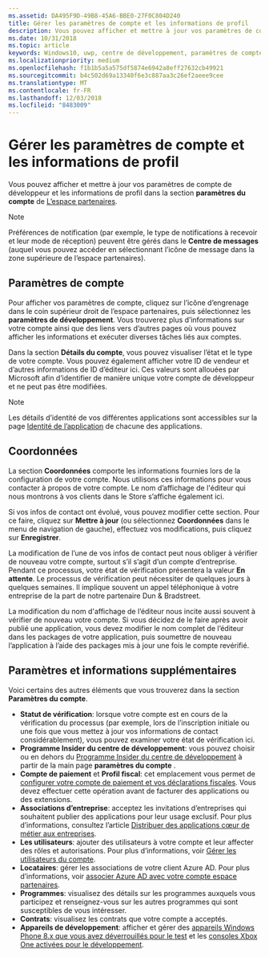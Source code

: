 ```yaml
---
ms.assetid: DA495F9D-49B8-45A6-BBE0-27F0C804D240
title: Gérer les paramètres de compte et les informations de profil
description: Vous pouvez afficher et mettre à jour vos paramètres de compte de développeur et les informations de profil dans la section Paramètres du compte de l’espace partenaires.
ms.date: 10/31/2018
ms.topic: article
keywords: Windows10, uwp, centre de développement, paramètres de compte, profil, profil de compte, compte de développeur, paramètres de compte de développeur
ms.localizationpriority: medium
ms.openlocfilehash: f1b1b5a5a575df5874e6942a8eff27632cb49921
ms.sourcegitcommit: b4c502d69a13340f6e3c887aa3c26ef2aeee9cee
ms.translationtype: MT
ms.contentlocale: fr-FR
ms.lasthandoff: 12/03/2018
ms.locfileid: "8483009"
---
```

# <a name="manage-account-settings-and-profile-info"></a>Gérer les paramètres de compte et les informations de profil

Vous pouvez afficher et mettre à jour vos paramètres de compte de développeur et les informations de profil dans la section **paramètres du compte** de [L’espace partenaires](https://partner.microsoft.com/dashboard). 

> [!NOTE]
> Préférences de notification (par exemple, le type de notifications à recevoir et leur mode de réception) peuvent être gérés dans le **Centre de messages** (auquel vous pouvez accéder en sélectionnant l’icône de message dans la zone supérieure de l’espace partenaires).

## <a name="account-settings"></a>Paramètres de compte

Pour afficher vos paramètres de compte, cliquez sur l’icône d’engrenage dans le coin supérieur droit de l’espace partenaires, puis sélectionnez les **paramètres de développement**. Vous trouverez plus d’informations sur votre compte ainsi que des liens vers d’autres pages où vous pouvez afficher les informations et exécuter diverses tâches liés aux comptes.

Dans la section **Détails du compte**, vous pouvez visualiser l’état et le type de votre compte. Vous pouvez également afficher votre ID de vendeur et d’autres informations de ID d’éditeur ici. Ces valeurs sont allouées par Microsoft afin d’identifier de manière unique votre compte de développeur et ne peut pas être modifiées.

> [!NOTE]
> Les détails d’identité de vos différentes applications sont accessibles sur la page [Identité de l’application](view-app-identity-details.md) de chacune des applications.

## <a name="contact-info"></a>Coordonnées

La section **Coordonnées** comporte les informations fournies lors de la configuration de votre compte. Nous utilisons ces informations pour vous contacter à propos de votre compte. Le nom d’affichage de l'éditeur qui nous montrons à vos clients dans le Store s’affiche également ici.

Si vos infos de contact ont évolué, vous pouvez modifier cette section. Pour ce faire, cliquez sur **Mettre à jour** (ou sélectionnez **Coordonnées** dans le menu de navigation de gauche), effectuez vos modifications, puis cliquez sur **Enregistrer**.

La modification de l’une de vos infos de contact peut nous obliger à vérifier de nouveau votre compte, surtout s’il s’agit d’un compte d’entreprise. Pendant ce processus, votre état de vérification présentera la valeur **En attente**. Le processus de vérification peut nécessiter de quelques jours à quelques semaines. Il implique souvent un appel téléphonique à votre entreprise de la part de notre partenaire Dun & Bradstreet.

La modification du nom d'affichage de l’éditeur nous incite aussi souvent à vérifier de nouveau votre compte. Si vous décidez de le faire après avoir publié une application, vous devez modifier le nom complet de l’éditeur dans les packages de votre application, puis soumettre de nouveau l’application à l’aide des packages mis à jour une fois le compte revérifié.


## <a name="additional-settings-and-info"></a>Paramètres et informations supplémentaires

Voici certains des autres éléments que vous trouverez dans la section **Paramètres du compte**.

- **Statut de vérification**: lorsque votre compte est en cours de la vérification du processus (par exemple, lors de l’inscription initiale ou une fois que vous mettez à jour vos informations de contact considérablement), vous pouvez examiner votre état de vérification ici.
- **Programme Insider du centre de développement**: vous pouvez choisir ou en dehors du [Programme Insider du centre de développement](dev-center-insider-program.md) à partir de la main page **paramètres du compte** .
- **Compte de paiement** et **Profil fiscal**: cet emplacement vous permet de [configurer votre compte de paiement et vos déclarations fiscales](setting-up-your-payout-account-and-tax-forms.md). Vous devez effectuer cette opération avant de facturer des applications ou des extensions.
- **Associations d’entreprise**: acceptez les invitations d’entreprises qui souhaitent publier des applications pour leur usage exclusif. Pour plus d’informations, consultez l’article [Distribuer des applications cœur de métier aux entreprises](distribute-lob-apps-to-enterprises.md).
- **Les utilisateurs**: ajouter des utilisateurs à votre compte et leur affecter des rôles et autorisations. Pour plus d’informations, voir [Gérer les utilisateurs du compte](manage-account-users.md).
- **Locataires**: gérer les associations de votre client Azure AD. Pour plus d’informations, voir [associer Azure AD avec votre compte espace partenaires](associate-azure-ad-with-dev-center.md).
- **Programmes**: visualisez des détails sur les programmes auxquels vous participez et renseignez-vous sur les autres programmes qui sont susceptibles de vous intéresser.
- **Contrats**: visualisez les contrats que votre compte a acceptés.
- **Appareils de développement**: afficher et gérer des [appareils Windows Phone 8.x que vous avez déverrouillés pour le test](http://go.microsoft.com/fwlink/p/?LinkId=533897) et les [consoles Xbox One activées pour le développement](../xbox-apps/devkit-activation.md). 


